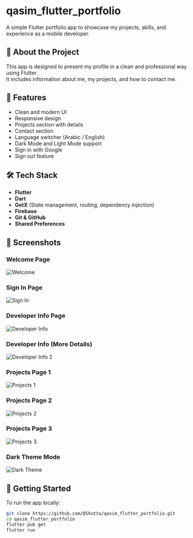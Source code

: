 # qasim_flutter_portfolio

A simple Flutter portfolio app to showcase my projects, skills, and experience as a mobile developer.

## 📱 About the Project

This app is designed to present my profile in a clean and professional way using Flutter.  
It includes information about me, my projects, and how to contact me.

## 🚀 Features

- Clean and modern UI
- Responsive design
- Projects section with details
- Contact section
- Language switcher (Arabic / English)
- Dark Mode and Light Mode support
- Sign in with Google
- Sign out feature

## 🛠️ Tech Stack

- **Flutter**
- **Dart**
- **GetX** (State management, routing, dependency injection)
- **Firebase**
- **Git & GitHub**
- **Shared Preferences**

## 📸 Screenshots

### Welcome Page
![Welcome](assets/project_screenshot/welcome.png)

### Sign In Page
![Sign In](assets/project_screenshot/signin.png)

### Developer Info Page
![Developer Info](assets/project_screenshot/devInfo.png)

### Developer Info (More Details)
![Developer Info 2](assets/project_screenshot/devInfo2.png)

### Projects Page 1
![Projects 1](assets/project_screenshot/projects1.png)

### Projects Page 2
![Projects 2](assets/project_screenshot/projects2.png)

### Projects Page 3
![Projects 3](assets/project_screenshot/projects3.png)

### Dark Theme Mode
![Dark Theme](assets/project_screenshot/darkTheme.png)

## 🔧 Getting Started

To run the app locally:

```bash
git clone https://github.com/QShutta/qasim_flutter_portfolio.git
cd qasim_flutter_portfolio
flutter pub get
flutter run
